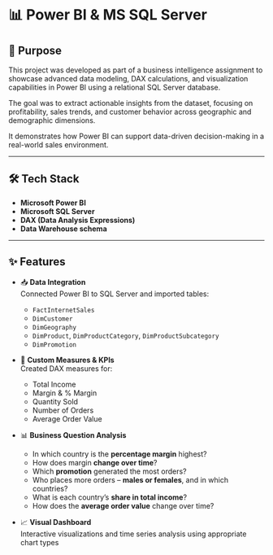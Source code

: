 # 📊 Power BI & MS SQL Server 

## 🎯 Purpose

This project was developed as part of a business intelligence assignment to showcase advanced data modeling, DAX calculations, and visualization capabilities in Power BI using a relational SQL Server database.

The goal was to extract actionable insights from the dataset, focusing on profitability, sales trends, and customer behavior across geographic and demographic dimensions.

It demonstrates how Power BI can support data-driven decision-making in a real-world sales environment.

---

## 🛠️ Tech Stack

- **Microsoft Power BI**
- **Microsoft SQL Server**
- **DAX (Data Analysis Expressions)**
- **Data Warehouse schema** 

---

## ✨ Features

- 📥 **Data Integration**  
  Connected Power BI to SQL Server and imported tables:
  - `FactInternetSales`
  - `DimCustomer`
  - `DimGeography`
  - `DimProduct`, `DimProductCategory`, `DimProductSubcategory`
  - `DimPromotion`

- 📐 **Custom Measures & KPIs**  
  Created DAX measures for:
  - Total Income
  - Margin & % Margin
  - Quantity Sold
  - Number of Orders
  - Average Order Value

- 📊 **Business Question Analysis**
  - In which country is the **percentage margin** highest?
  - How does margin **change over time**?
  - Which **promotion** generated the most orders?
  - Who places more orders – **males or females**, and in which countries?
  - What is each country’s **share in total income**?
  - How does the **average order value** change over time?

- 📈 **Visual Dashboard**  
  Interactive visualizations and time series analysis using appropriate chart types
